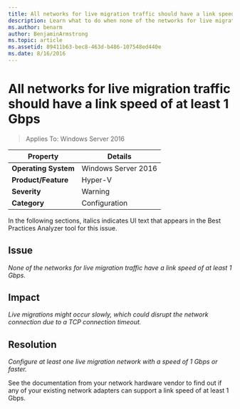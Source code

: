 ```yaml
---
title: All networks for live migration traffic should have a link speed of at least 1 Gbps
description: Learn what to do when none of the networks for live migration traffic have a link speed of at least 1 Gbps.
ms.author: benarm
author: BenjaminArmstrong
ms.topic: article
ms.assetid: 89411b63-bec8-463d-b486-107548ed440e
ms.date: 8/16/2016
---
```

# All networks for live migration traffic should have a link speed of at least 1 Gbps

> Applies To: Windows Server 2016

|Property|Details|
|-|-|
|**Operating System**|Windows Server 2016|
|**Product/Feature**|Hyper-V|
|**Severity**|Warning|
|**Category**|Configuration|

In the following sections, italics indicates UI text that appears in the Best Practices Analyzer tool for this issue.

## Issue
*None of the networks for live migration traffic have a link speed of at least 1 Gbps.*

## Impact
*Live migrations might occur slowly, which could disrupt the network connection due to a TCP connection timeout.*

## Resolution
*Configure at least one live migration network with a speed of 1 Gbps or faster.*

See the documentation from your network hardware vendor to find out if any of your existing network adapters can support a link speed of at least 1 Gbps.



